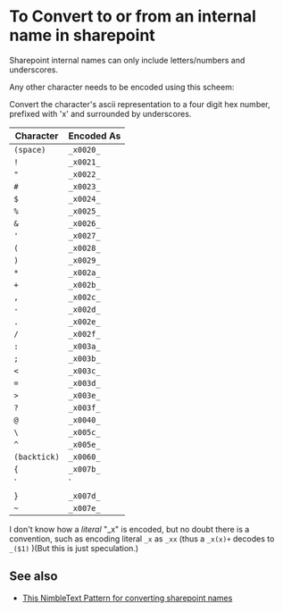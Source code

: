 ﻿# To Convert to or from an internal name in sharepoint

Sharepoint internal names can only include letters/numbers and underscores.

Any other character needs to be encoded using this scheem:

Convert the character's ascii representation to a four digit hex number, prefixed with 'x' and surrounded by underscores.

| Character | Encoded As |
|-----------|------------|
| `(space)` | `_x0020_` |
| `!` | `_x0021_` |
| `"` | `_x0022_` |
| `#` | `_x0023_` |
| `$` | `_x0024_` |
| `%` | `_x0025_` |
| `&` | `_x0026_` |
| `'` | `_x0027_` |
| `(` | `_x0028_` |
| `)` | `_x0029_` |
| `*` | `_x002a_` |
| `+` | `_x002b_` |
| `,` | `_x002c_` |
| `-` | `_x002d_` |
| `.` | `_x002e_` |
| `/` | `_x002f_` |
| `:` | `_x003a_` |
| `;` | `_x003b_` |
| `<` | `_x003c_` |
| `=` | `_x003d_` |
| `>` | `_x003e_` |
| `?` | `_x003f_` |
| `@` | `_x0040_` |
| `\` | `_x005c_` |
| `^` | `_x005e_` |
| `(backtick)` | `_x0060_` |
| `{` | `_x007b_` |
| `|` | `_x007c_` |
| `}` | `_x007d_` |
| `~` | `_x007e_` |

I don't know how a *literal* "_x" is encoded, but no doubt there is a convention, such as encoding literal `_x` as  `_xx` (thus a `_x(x)+` decodes to `_($1)` )(But this is just speculation.)

## See also

- [This NimbleText Pattern for converting sharepoint names](https://nimbletext.com/Live/-864084882/)
